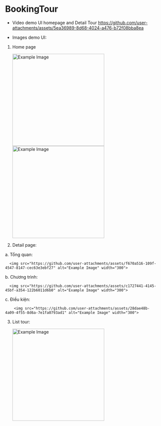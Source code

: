 # BookingTour
* Video demo UI homepage and Detail Tour
      https://github.com/user-attachments/assets/5ea36989-8d68-4024-a476-b72f08bba8ea
  
* Images demo UI:
  
1. Home page
   
      <img src="https://github.com/user-attachments/assets/04b3a0e7-6afe-4d32-b36e-70bd679a7780" alt="Example Image" width="300">
      <img src="https://github.com/user-attachments/assets/6eb8a5e1-f331-419e-8cd1-ad123e4630f1" alt="Example Image" width="300">

2. Detail page:
   
  a. Tổng quan:
   
      <img src="https://github.com/user-attachments/assets/f670a516-109f-4547-8147-cec63e3ebf27" alt="Example Image" width="300">
      
  b. Chương trình:
  
      <img src="https://github.com/user-attachments/assets/c1727441-4145-45bf-a354-122b6011d6b0" alt="Example Image" width="300">
      
  c. Điều kiện:
  
        <img src="https://github.com/user-attachments/assets/28dae48b-4a09-4f55-8d6a-7e1fa0793ad1" alt="Example Image" width="300">
        
3. List tour:
   
      <img src="https://github.com/user-attachments/assets/b579d7e3-b170-4cc7-bffe-a05a4dc0d695" alt="Example Image" width="300">





